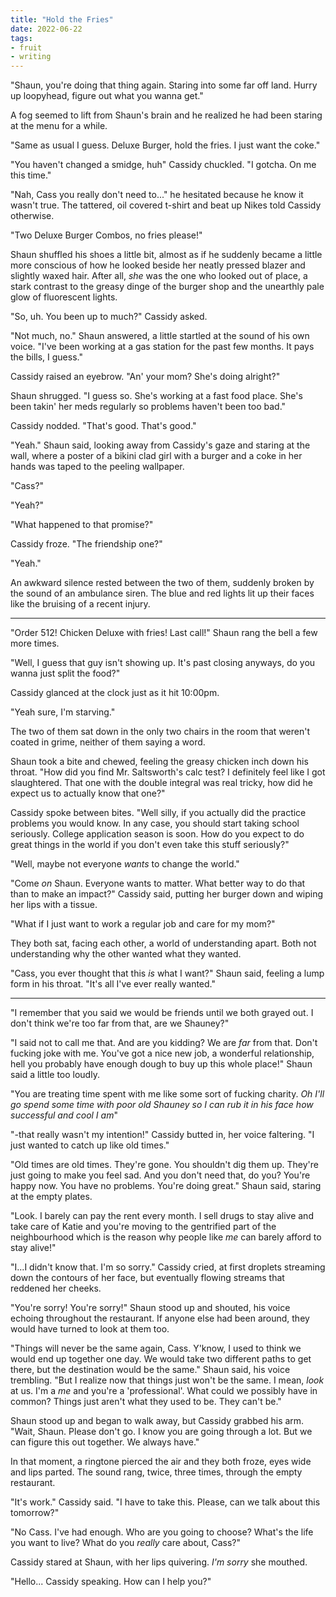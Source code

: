```yaml
---
title: "Hold the Fries"
date: 2022-06-22
tags:
- fruit
- writing
---
```


"Shaun, you're doing that thing again. Staring into some far off land. Hurry up loopyhead, figure out what you wanna get."

A fog seemed to lift from Shaun's brain and he realized he had been staring at the menu for a while.

"Same as usual I guess. Deluxe Burger, hold the fries. I just want the coke."

"You haven't changed a smidge, huh" Cassidy chuckled. "I gotcha. On me this time."

"Nah, Cass you really don't need to..." he hesitated because he know it wasn't true. The tattered, oil covered t-shirt and beat up Nikes told Cassidy otherwise.

"Two Deluxe Burger Combos, no fries please!"

Shaun shuffled his shoes a little bit, almost as if he suddenly became a little more conscious of how he looked beside her neatly pressed blazer and slightly waxed hair. After all, *she* was the one who looked out of place, a stark contrast to the greasy dinge of the burger shop and the unearthly pale glow of fluorescent lights.

"So, uh. You been up to much?" Cassidy asked.

"Not much, no." Shaun answered, a little startled at the sound of his own voice. "I've been working at a gas station for the past few months. It pays the bills, I guess."

Cassidy raised an eyebrow. "An' your mom? She's doing alright?"

Shaun shrugged. "I guess so. She's working at a fast food place. She's been takin' her meds regularly so problems haven't been too bad."

Cassidy nodded. "That's good. That's good."

"Yeah." Shaun said, looking away from Cassidy's gaze and staring at the wall, where a poster of a bikini clad girl with a burger and a coke in her hands was taped to the peeling wallpaper.

"Cass?"

"Yeah?"

"What happened to that promise?"

Cassidy froze. "The friendship one?"

"Yeah."

An awkward silence rested between the two of them, suddenly broken by the sound of an ambulance siren. The blue and red lights lit up their faces like the bruising of a recent injury.

---

"Order 512! Chicken Deluxe with fries! Last call!" Shaun rang the bell a few more times.

"Well, I guess that guy isn't showing up. It's past closing anyways, do you wanna just split the food?"

Cassidy glanced at the clock just as it hit 10:00pm.

"Yeah sure, I'm starving."

The two of them sat down in the only two chairs in the room that weren't coated in grime, neither of them saying a word.

Shaun took a bite and chewed, feeling the greasy chicken inch down his throat. "How did you find Mr. Saltsworth's calc test? I definitely feel like I got slaughtered. That one with the double integral was real tricky, how did he expect us to actually know that one?"

Cassidy spoke between bites. "Well silly, if you actually did the practice problems you would know. In any case, you should start taking school seriously. College application season is soon. How do you expect to do great things in the world if you don't even take this stuff seriously?"

"Well, maybe not everyone *wants* to change the world."

"Come *on* Shaun. Everyone wants to matter. What better way to do that than to make an impact?" Cassidy said, putting her burger down and wiping her lips with a tissue.

"What if I just want to work a regular job and care for my mom?" 

They both sat, facing each other, a world of understanding apart. Both not understanding why the other wanted what they wanted.

"Cass, you ever thought that this *is* what I want?" Shaun said, feeling a lump form in his throat. "It's all I've ever really wanted."

---

"I remember that you said we would be friends until we both grayed out. I don't think we're too far from that, are we Shauney?"

"I said not to call me that. And are you kidding? We are *far* from that. Don't fucking joke with me. You've got a nice new job, a wonderful relationship, hell you probably have enough dough to buy up this whole place!" Shaun said a little too loudly.

"You are treating time spent with me like some sort of fucking charity. *Oh I'll go spend some time with poor old Shauney so I can rub it in his face how successful and cool I am*"

"-that really wasn't my intention!" Cassidy butted in, her voice faltering. "I just wanted to catch up like old times."

"Old times are old times. They're gone. You shouldn't dig them up. They're just going to make you feel sad. And you don't need that, do you? You're happy now. You have no problems. You're doing great." Shaun said, staring at the empty plates.

"Look. I barely can pay the rent every month. I sell drugs to stay alive and take care of Katie and you're moving to the gentrified part of the neighbourhood which is the reason why people like *me* can barely afford to stay alive!"

"I...I didn't know that. I'm so sorry." Cassidy cried, at first droplets streaming down the contours of her face, but eventually flowing streams that reddened her cheeks. 

"You're sorry! You're sorry!" Shaun stood up and shouted, his voice echoing throughout the restaurant. If anyone else had been around, they would have turned to look at them too.

"Things will never be the same again, Cass. Y'know, I used to think we would end up together one day. We would take two different paths to get there, but the destination would be the same." Shaun said, his voice trembling. "But I realize now that things just won't be the same. I mean, *look* at us. I'm a *me* and you're a 'professional'. What could we possibly have in common? Things just aren't what they used to be. They can't be."
  
Shaun stood up and began to walk away, but Cassidy grabbed his arm. "Wait, Shaun. Please don't go. I know you are going through a lot. But we can figure this out together. We always have."

In that moment, a ringtone pierced the air and they both froze, eyes wide and lips parted. The sound rang, twice, three times, through the empty restaurant.

"It's work." Cassidy said. "I have to take this. Please, can we talk about this tomorrow?"

"No Cass. I've had enough. Who are you going to choose? What's the life you want to live? What do you *really* care about, Cass?"

Cassidy stared at Shaun, with her lips quivering. *I'm sorry* she mouthed.

"Hello... Cassidy speaking. How can I help you?"